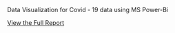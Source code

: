 Data Visualization for Covid - 19 data using MS Power-Bi

[View the Full Report]([https://example.com/report](https://github.com/SanduniSilva/Data-Visualization---Power-Bi-Covid-19-data-/blob/52fdc0a0cc11519db05dd86d96c16990d14d2286/Covid%20-%2019%20Data%20Visualization.pdf))
